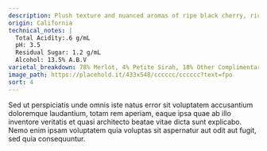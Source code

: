 ```yaml
---
description: Plush texture and nuanced aromas of ripe black cherry, rich mocha and spicy plum before a seductive vanilla and oak finish.
origin: California
technical_notes: |
  Total Acidity:.6 g/mL
  pH: 3.5
  Residual Sugar: 1.2 g/mL
  Alcohol: 13.5% A.B.V
varietal_breakdown: 78% Merlot, 4% Petite Sirah, 18% Other Complimentary Red Varietals
image_path: https://placehold.it/433x548/cccccc/cccccc?text=fpo
sort: 4
---
```


Sed ut perspiciatis unde omnis iste natus error sit voluptatem accusantium doloremque laudantium, totam rem aperiam, eaque ipsa quae ab illo inventore veritatis et quasi architecto beatae vitae dicta sunt explicabo. Nemo enim ipsam voluptatem quia voluptas sit aspernatur aut odit aut fugit, sed quia consequuntur.